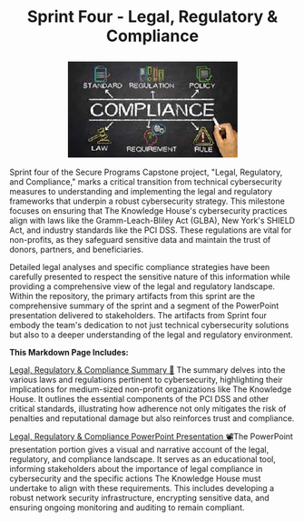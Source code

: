 # <p align="center"> Sprint Four - Legal, Regulatory & Compliance <p align="center">
<p align="center">
  <img src="https://github.com/janepierresgithub/TKHSecureProgramCapstoneProject/blob/main/compliancepic.jpeg" alt="Regulations">
</p>

Sprint four of the Secure Programs Capstone project, "Legal, Regulatory, and Compliance," marks a critical transition from technical cybersecurity measures to understanding and implementing the legal and regulatory frameworks that underpin a robust cybersecurity strategy. This milestone focuses on ensuring that The Knowledge House's cybersecurity practices align with laws like the Gramm-Leach-Bliley Act (GLBA), New York's SHIELD Act, and industry standards like the PCI DSS. These regulations are vital for non-profits, as they safeguard sensitive data and maintain the trust of donors, partners, and beneficiaries.

Detailed legal analyses and specific compliance strategies have been carefully presented to respect the sensitive nature of this information while providing a comprehensive view of the legal and regulatory landscape. Within the repository, the primary artifacts from this sprint are the comprehensive summary of the sprint and a segment of the PowerPoint presentation delivered to stakeholders. The artifacts from Sprint four embody the team's dedication to not just technical cybersecurity solutions but also to a deeper understanding of the legal and regulatory environment.

**This Markdown Page Includes:**

[Legal, Regulatory & Compliance Summary 📃](https://github.com/janepierresgithub/TKHSecureProgramCapstoneProject/blob/main/sprintfoursummary.pdf) The summary delves into the various laws and regulations pertinent to cybersecurity, highlighting their implications for medium-sized non-profit organizations like The Knowledge House. It outlines the essential components of the PCI DSS and other critical standards, illustrating how adherence not only mitigates the risk of penalties and reputational damage but also reinforces trust and compliance.

[Legal, Regulatory & Compliance PowerPoint Presentation 📽](https://github.com/janepierresgithub/TKHSecureProgramCapstoneProject/blob/main/sprintfourpresentation.pdf)The PowerPoint presentation portion gives a visual and narrative account of the legal, regulatory, and compliance landscape. It serves as an educational tool, informing stakeholders about the importance of legal compliance in cybersecurity and the specific actions The Knowledge House must undertake to align with these requirements. This includes developing a robust network security infrastructure, encrypting sensitive data, and ensuring ongoing monitoring and auditing to remain compliant.
